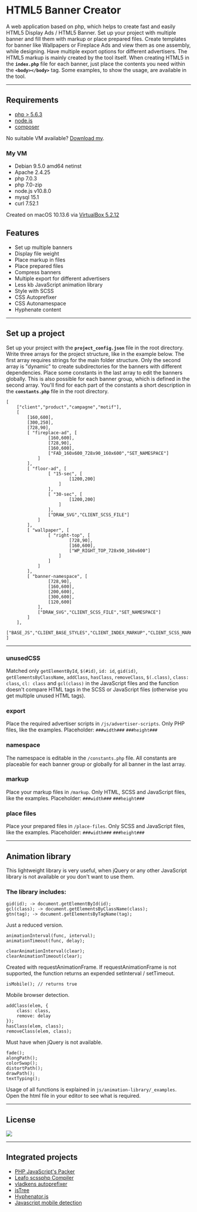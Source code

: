 HTML5 Banner Creator
==============

A web application based on php, which helps to create fast and easily HTML5 Display Ads / HTML5 Banner. Set up your project with multiple banner and fill them with markup or place prepared files. Create templates for banner like Wallpapers or Fireplace Ads and view them as one assembly, while designing. Have multiple export options for different advertisers. The HTML5 markup is mainly created by the tool itself. When creating HTML5 in the **`index.php`** file for each banner, just place the contents you need within the **`<body></body>`** tag. Some examples, to show the usage, are available in the tool.

---

## Requirements

* [php > 5.6.3](http://php.net/downloads.php)
* [node.js](https://nodejs.org/en/)
* [composer](https://getcomposer.org)

No suitable VM available? [Download my](https://bitbucket.org/madebykittel/debian_9.5_stretch-vm-for-virtualbox-macos).

### My VM
* Debian 9.5.0 amd64 netinst
* Apache 2.4.25
* php 7.0.3
* php 7.0-zip
* node.js v10.8.0
* mysql 15.1
* curl 7.52.1

Created on macOS 10.13.6 via [VirtualBox 5.2.12](https://virtualbox.org/)

## Features

* Set up multiple banners
* Display file weight
* Place markup in files
* Place prepared files
* Compress banners
* Multiple export for different advertisers
* Less kb JavaScript animation library
* Style with SCSS
* CSS Autoprefixer
* CSS Autonamespace
* Hyphenate content

---

## Set up a project

Set up your project with the **`project_config.json`** file in the root directory. Write three arrays for the project structure, like in the example below. The first array requires strings for the main folder structure. Only the second array is "dynamic" to create subdirectories for the banners with different dependencies. Place some constants in the last array to edit the banners globally. This is also possible for each banner group, which is defined in the second array. You'll find for each part of the constants a short description in the **`constants.php`** file in the root directory.

	[
		["client","product","campagne","motif"],
		[
			[160,600],
			[300,250],
			[728,90],
			[ "fireplace-ad", [
					[160,600],
					[728,90],
					[160,600],
					["FAD_160x600_728x90_160x600","SET_NAMESPACE"]
				]
			],
			[ "floor-ad", [
					[ "15-sec", [
							[1200,200]
						]
					],
					[ "30-sec", [
							[1200,200]
						]
					],
					["DRAW_SVG","CLIENT_SCSS_FILE"]
				]
			],
			[ "wallpaper", [
					[ "right-top", [
							[728,90],
							[160,600],
							["WP_RIGHT_TOP_728x90_160x600"]
						]
					]
				]
			],
			[ "banner-namespace", [
					[728,90],
					[160,600],
					[200,600],
					[300,600],
					[120,600]
				],
				["DRAW_SVG","CLIENT_SCSS_FILE","SET_NAMESPACE"]
			]
		],
		["BASE_JS","CLIENT_BASE_STYLES","CLIENT_INDEX_MARKUP","CLIENT_SCSS_MARKUP","CLIENT_JS_MARKUP","CLIENT_JS_FILE"]
	]

---

### unusedCSS
Matched only `getElementById`, `$(#id)`, `id: id`, `gid(id)`, `getElementsByClassName`, `addClass`, `hasClass`, `removeClass`, `$(.class)`, `class: class`, `cl: class` and `gcl(class)` in the JavaScript files and the function doesn't compare HTML tags in the SCSS or JavaScript files (otherwise you get multiple unused HTML tags).

### export
Place the required advertiser scripts in `/js/advertiser-scripts`. Only PHP files, like the examples. Placeholder: `###width###` `###height###`

### namespace
The namespace is editable in the `/constants.php` file. All constants are placeable for each banner group or globally for all banner in the last array.

### markup
Place your markup files in `/markup`. Only HTML, SCSS and JavaScript files, like the examples. Placeholder: `###width###` `###height###`

### place files
Place your prepared files in `/place-files`. Only SCSS and JavaScript files, like the examples. Placeholder: `###width###` `###height###`

---

## Animation library

This lightweight library is very useful, when jQuery or any other JavaScript library is not available or you don't want to use them.

### The library includes:

	gid(id); -> document.getElementById(id);
	gcl(class); -> document.getElementsByClassName(class);
	gtn(tag); -> document.getElementsByTagName(tag);

Just a reduced version.

	animationInterval(func, interval);
	animationTimeout(func, delay);

	clearAnimationInterval(clear);
	clearAnimationTimeout(clear);

Created with requestAnimationFrame. If requestAnimationFrame is not supported, the function returns an expended setInterval / setTimeout.

	isMobile(); // returns true

Mobile browser detection.

	addClass(elem, {
		class: class,
		remove: delay
	});
	hasClass(elem, class);
	removeClass(elem, class);

Must have when jQuery is not available.

	fade();
	alongPath();
	colorSwap();
	distortPath();
	drawPath();
	textTyping();

Usage of all functions is explained in `js/animation-library/_examples`. Open the html file in your editor to see what is required.

---

## License

![](https://upload.wikimedia.org/wikipedia/commons/d/d0/CC-BY-SA_icon.svg)

---

## Integrated projects

* [PHP JavaScript's Packer](https://github.com/tholu/php-packer)
* [Leafo scssphp Compiler](https://github.com/leafo/scssphp)
* [vladkens autoprefixer](https://github.com/vladkens/autoprefixer-php)
* [jsTree](https://www.jstree.com)
* [Hyphenator.js](https://github.com/mnater/Hyphenator)
* [Javascript mobile detection](http://detectmobilebrowsers.com/)

